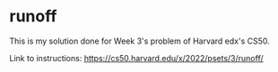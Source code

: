 # runoff

This is my solution done for Week 3's problem of Harvard edx's CS50.

Link to instructions: https://cs50.harvard.edu/x/2022/psets/3/runoff/
